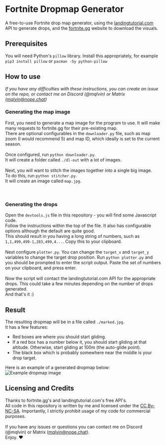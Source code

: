 # Fortnite Dropmap Generator
A free-to-use Fortnite drop map generator, using the [landingtutorial.com](https://landingtutorial.com) API to generate drops, and the [fortnite.gg](https://fortnite.gg) website to download the visuals.

## Prerequisites
You will need Python's `pillow` library. Install this appropriately, for example `pip3 install pillow` or `pacman -Sy python-pillow`

## How to use
*If you have any difficulties with these instructions, you can create an issue on the repo, or contact me on Discord (@mqlvin) or Matrix (mqlvin@nope.chat)*<br>
### Generating the map image
First, you need to generate a map image for the program to use. It will make many requests to fortnite.gg for their pre-existing map.<br>
There are optional configurables in the `downloader.py` file, such as map zoom (I would recommend 5) and map ID, which ideally is set to the current season.<br>
<br>
Once configured, run `python downloader.py`.<br>
It will create a folder called `./dl-out` with a lot of images.<br>
<br>
Next, you will want to stitch the images together into a single big image.<br>
To do this, run `python stitcher.py`.<br>
It will create an image called `map.jpg`.<br>
<br><br>
### Generating the drops
Open the `devtools.js` file in this repository - you will find some Javascript code.<br>
Follow the instructions within the top of the file. It also has configurable options although the default are quite good.<br>
This should result in you having a long string of numbers, such as `1,1,499,499-1,283,499,4...`. Copy this to your clipboard.<br>
<br>
Next configure `plotter.py`. You can change the `target_x` and `target_y` variables to change the target drop position.
Run `python plotter.py` and you should be prompted to enter the script output. Paste the set of numbers on your clipboard, and press enter.<br>
<br>
Now the script will contact the landingtutorial.com API for the appropriate drops. This could take a few minutes depending on the number of drops generated.<br>
And that's it :)

## Result
The resulting dropmap will be in a file called `./marked.jpg`.<br>
It has a few features:
- Red boxes are where you should start gliding.
- If a red box has a number below it, you should start gliding at that altitude. Otherwise, start gliding at 100m (the auto-glide point).
- The black box which is probably somewhere near the middle is your drop target.

Here is an example of a generated dropmap below:
![Example dropmap image](https://i.imgur.com/XudJNtP.jpeg)


## Licensing and Credits
Thanks to fortnite.gg's and landingtutorial.com's free API's.<br>
All code in this repository is written by me and licensed under the [CC By-NC-SA](https://creativecommons.org/licenses/by-nc-sa/4.0/deed.en). Importantly, I strictly prohibit usage of my code for commercial purposes.<br>
<br>
If you have any issues or questions you can contact me on Discord (@mqlvin) or Matrix (mqlvin@nope.chat). <br>
Enjoy. ❤️

